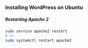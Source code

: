 ### Installing WordPress on Ubuntu

##### Restarting Apache 2
```bash
sudo service apache2 restart
# or 
sudo systemctl restart apache2
```
